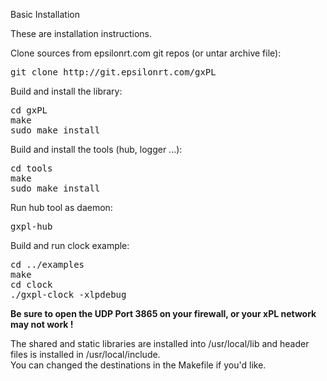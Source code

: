 Basic Installation

These are installation instructions.

Clone sources from epsilonrt.com git repos (or untar archive file):

<pre class="fragment">
git clone http://git.epsilonrt.com/gxPL
</pre>

Build and install the library:

<pre class="fragment">
cd gxPL
make
sudo make install
</pre>

Build and install the tools (hub, logger ...):

<pre class="fragment">
cd tools
make
sudo make install
</pre>

Run hub tool as daemon:

<pre class="fragment">
gxpl-hub
</pre>

Build and run clock example:

<pre class="fragment">
cd ../examples
make
cd clock
./gxpl-clock -xlpdebug
</pre>

**Be sure to open the UDP Port 3865 on your firewall, or your xPL 
network may not work !**

The shared and static libraries are installed into /usr/local/lib and 
header files is installed in /usr/local/include.  
You can changed the destinations in the Makefile if you'd like.
